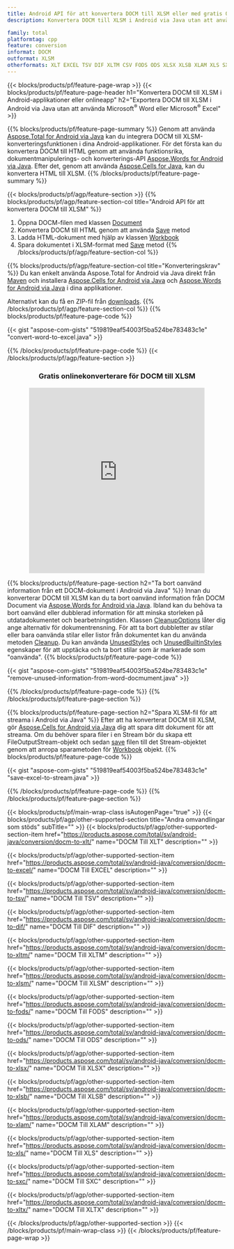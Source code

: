 ```yaml
---
title: Android API för att konvertera DOCM till XLSM eller med gratis Online Converter
description: Konvertera DOCM till XLSM i Android via Java utan att använda Microsoft Word eller Microsoft Excel eller online. Testa gratis CSV till DOC online-omvandlare snabbt innan du integrerar koden.

family: total
platformtag: cpp
feature: conversion
informat: DOCM
outformat: XLSM
otherformats: XLT EXCEL TSV DIF XLTM CSV FODS ODS XLSX XLSB XLAM XLS SXC XLTX
---
```

{{< blocks/products/pf/feature-page-wrap >}}
{{< blocks/products/pf/feature-page-header h1="Konvertera DOCM till XLSM i Android-applikationer eller onlineapp" h2="Exportera DOCM till XLSM i Android via Java utan att använda Microsoft<sup>&reg;</sup> Word eller Microsoft<sup>&reg;</sup> Excel" >}}

{{% blocks/products/pf/feature-page-summary %}}
Genom att använda [Aspose.Total for Android via Java](https://products.aspose.com/total/android-java/) kan du integrera DOCM till XLSM-konverteringsfunktionen i dina Android-applikationer. För det första kan du konvertera DOCM till HTML genom att använda funktionsrika, dokumentmanipulerings- och konverterings-API [Aspose.Words for Android via Java](https://products.aspose.com/words/android-java/). Efter det, genom att använda [Aspose.Cells for Java](https://products.aspose.com/cells/android-java/), kan du konvertera HTML till XLSM. 
{{% /blocks/products/pf/feature-page-summary  %}}

{{< blocks/products/pf/agp/feature-section >}}
{{% blocks/products/pf/agp/feature-section-col title="Android API för att konvertera DOCM till XLSM" %}}
1. Öppna DOCM-filen med klassen [Document](https://reference.aspose.com/words/java/com.aspose.words/Document)
2. Konvertera DOCM till HTML genom att använda [Save](https://reference.aspose.com/words/java/com.aspose.words/Document#save(java.lang.String,com.aspose.words.SaveOptions) ) metod
3. Ladda HTML-dokument med hjälp av klassen [Workbook](https://reference.aspose.com/cells/java/com.aspose.cells/Workbook)
4. Spara dokumentet i XLSM-format med [Save](https://reference.aspose.com/cells/java/com.aspose.cells/workbook#save(java.lang.String,%20com.aspose.cells.SaveOptions)) metod
{{% /blocks/products/pf/agp/feature-section-col %}}

{{% blocks/products/pf/agp/feature-section-col title="Konverteringskrav" %}}
Du kan enkelt använda Aspose.Total for Android via Java direkt från [Maven](https://releases.aspose.com/total/java/) och installera [Aspose.Cells for Android via Java](https://docms.aspose.com/cells/java/aspose-cells-for-android-via-java-installation/#install-asposecells-for-android-via-java-from-maven-repository) och [Aspose.Words for Android via Java](https://docms.aspose.com/words/java/install-aspose-words-for-android-via-java/#install-asposewords-for-android-via-java-from-maven-repository) i dina applikationer.

Alternativt kan du få en ZIP-fil från [downloads](https://releases.aspose.comtotal/androidjava).
{{% /blocks/products/pf/agp/feature-section-col %}}
{{% blocks/products/pf/feature-page-code %}}

{{< gist "aspose-com-gists" "519819eaf54003f5ba524be783483c1e" "convert-word-to-excel.java" >}}



{{% /blocks/products/pf/feature-page-code %}}
{{< /blocks/products/pf/agp/feature-section >}}
<div class="container-fluid agp-content bg-white aboutfile box-1 vh100 section nopbtm">
<div class=container>
<div class=row>
<div class="demobox tc col-md-12 padding-0" align="center">

<h3>Gratis onlinekonverterare för DOCM till XLSM</h3>

<iframe style="border: none; height: 426px;" scrolling="no" src="https://total-conversion-app-65z5r2lp.qa.k8s.dynabic.com/?to=xlsm&from=docm" id="child-iframe" width="80%"></iframe>

</div></div>
</div></div>

{{% blocks/products/pf/feature-page-section  h2="Ta bort oanvänd information från ett DOCM-dokument i Android via Java" %}}
Innan du konverterar DOCM till XLSM kan du ta bort oanvänd information från DOCM Document via [Aspose.Words for Android via Java](https://products.aspose.com/words/android-java/). Ibland kan du behöva ta bort oanvänd eller dubblerad information för att minska storleken på utdatadokumentet och bearbetningstiden. Klassen [CleanupOptions](https://reference.aspose.com/words/java/com.aspose.words/CleanupOptions) låter dig ange alternativ för dokumentrensning. För att ta bort dubbletter av stilar eller bara oanvända stilar eller listor från dokumentet kan du använda metoden [Cleanup](https://reference.aspose.com/words/java/com.aspose.words/Document#cleanup()). Du kan använda [UnusedStyles](https://reference.aspose.com/words/java/com.aspose.words/cleanupoptions#UnusedStyles) och [UnusedBuiltinStyles](https://reference.aspose.com/words/java/com.aspose.words/cleanupoptions#UnusedBuiltinStyles) egenskaper för att upptäcka och ta bort stilar som är markerade som "oanvända".
{{% blocks/products/pf/feature-page-code %}}

{{< gist "aspose-com-gists" "519819eaf54003f5ba524be783483c1e" "remove-unused-information-from-word-docmument.java" >}}

{{% /blocks/products/pf/feature-page-code  %}}
{{% /blocks/products/pf/feature-page-section %}}

{{% blocks/products/pf/feature-page-section  h2="Spara XLSM-fil för att streama i Android via Java" %}}
Efter att ha konverterat DOCM till XLSM, gör [Aspose.Cells for Android via Java](https://products.aspose.com/cells/android-java/) dig att spara ditt dokument för att streama. Om du behöver spara filer i en Stream bör du skapa ett FileOutputStream-objekt och sedan [save](https://reference.aspose.com/cells/java/com.aspose.cells/workbook#save(java.io.OutputStream,%20com.aspose.cells.SaveOptions)) filen till det Stream-objektet genom att anropa sparametoden för [Workbook](https://reference.aspose.com/cells/java/com.aspose.cells/Workbook) objekt.
{{% blocks/products/pf/feature-page-code %}}

{{< gist "aspose-com-gists" "519819eaf54003f5ba524be783483c1e" "save-excel-to-stream.java" >}}

{{% /blocks/products/pf/feature-page-code  %}}
{{% /blocks/products/pf/feature-page-section %}}

{{< blocks/products/pf/main-wrap-class isAutogenPage="true" >}}
{{< blocks/products/pf/agp/other-supported-section title="Andra omvandlingar som stöds" subTitle="" >}}
{{< blocks/products/pf/agp/other-supported-section-item href="https://products.aspose.com/total/sv/android-java/conversion/docm-to-xlt/" name="DOCM Till XLT" description="" >}}

{{< blocks/products/pf/agp/other-supported-section-item href="https://products.aspose.com/total/sv/android-java/conversion/docm-to-excel/" name="DOCM Till EXCEL" description="" >}}

{{< blocks/products/pf/agp/other-supported-section-item href="https://products.aspose.com/total/sv/android-java/conversion/docm-to-tsv/" name="DOCM Till TSV" description="" >}}

{{< blocks/products/pf/agp/other-supported-section-item href="https://products.aspose.com/total/sv/android-java/conversion/docm-to-dif/" name="DOCM Till DIF" description="" >}}

{{< blocks/products/pf/agp/other-supported-section-item href="https://products.aspose.com/total/sv/android-java/conversion/docm-to-xltm/" name="DOCM Till XLTM" description="" >}}

{{< blocks/products/pf/agp/other-supported-section-item href="https://products.aspose.com/total/sv/android-java/conversion/docm-to-xlsm/" name="DOCM Till XLSM" description="" >}}

{{< blocks/products/pf/agp/other-supported-section-item href="https://products.aspose.com/total/sv/android-java/conversion/docm-to-fods/" name="DOCM Till FODS" description="" >}}

{{< blocks/products/pf/agp/other-supported-section-item href="https://products.aspose.com/total/sv/android-java/conversion/docm-to-ods/" name="DOCM Till ODS" description="" >}}

{{< blocks/products/pf/agp/other-supported-section-item href="https://products.aspose.com/total/sv/android-java/conversion/docm-to-xlsx/" name="DOCM Till XLSX" description="" >}}

{{< blocks/products/pf/agp/other-supported-section-item href="https://products.aspose.com/total/sv/android-java/conversion/docm-to-xlsb/" name="DOCM Till XLSB" description="" >}}

{{< blocks/products/pf/agp/other-supported-section-item href="https://products.aspose.com/total/sv/android-java/conversion/docm-to-xlam/" name="DOCM Till XLAM" description="" >}}

{{< blocks/products/pf/agp/other-supported-section-item href="https://products.aspose.com/total/sv/android-java/conversion/docm-to-xls/" name="DOCM Till XLS" description="" >}}

{{< blocks/products/pf/agp/other-supported-section-item href="https://products.aspose.com/total/sv/android-java/conversion/docm-to-sxc/" name="DOCM Till SXC" description="" >}}

{{< blocks/products/pf/agp/other-supported-section-item href="https://products.aspose.com/total/sv/android-java/conversion/docm-to-xltx/" name="DOCM Till XLTX" description="" >}}


{{< /blocks/products/pf/agp/other-supported-section >}}
{{< /blocks/products/pf/main-wrap-class >}}
{{< /blocks/products/pf/feature-page-wrap >}}
